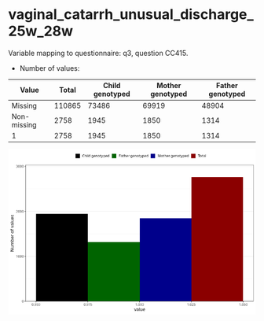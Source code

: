 # vaginal_catarrh_unusual_discharge_25w_28w
Variable mapping to questionnaire: q3, question CC415.
- Number of values:

| Value | Total | Child genotyped | Mother genotyped | Father genotyped |
| ----- | ----- | --------------- | ---------------- | ---------------- |
| Missing | 110865 | 73486 | 69919 | 48904 |
| Non-missing | 2758 | 1945 | 1850 | 1314 |
| 1 | 2758 | 1945 | 1850 | 1314 |



![](vaginal_catarrh_unusual_discharge_25w_28w_n.png)



